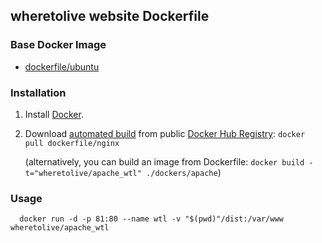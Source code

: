 ## wheretolive website Dockerfile



### Base Docker Image

* [dockerfile/ubuntu](http://dockerfile.github.io/#/coreos)


### Installation

1. Install [Docker](https://www.docker.com/).

2. Download [automated build](https://registry.hub.docker.com/u/dockerfile/nginx/) from public [Docker Hub Registry](https://registry.hub.docker.com/): `docker pull dockerfile/nginx`

   (alternatively, you can build an image from Dockerfile: `docker build -t="wheretolive/apache_wtl" ./dockers/apache`)


### Usage

      docker run -d -p 81:80 --name wtl -v "$(pwd)"/dist:/var/www wheretolive/apache_wtl 
